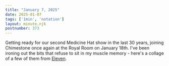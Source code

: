 ```yaml
---
title: "January 7, 2025"
date: 2025-01-07
tags: ['1min', 'notation']
layout: minute.njk
postnumber: 373
---
```

Getting ready for our second Medicine Hat show in the last 30 years, joining Chimestone once again at the Royal Room on January 18th. I've been ironing out the bits that refuse to sit in my muscle memory - here's a collage of a few of them from [Eleven](https://listenfastermusic.bandcamp.com/track/eleven).